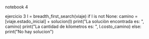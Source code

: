 notebook 4

ejercicio 3
l = breadth_first_search(viaje)
if l is not None:
  camino = [viaje.estado_inicial] + solucion(l)
  print("La soluciòn encontrada es: ", camino)
  print("La cantidad de kilometros es: ", l.costo_camino)
else:
  print("No hay solucion")
